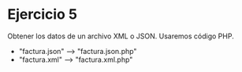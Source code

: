 Ejercicio 5
===========

Obtener los datos de un archivo XML o JSON.
Usaremos código PHP.

  - "factura.json" --> "factura.json.php"
  - "factura.xml" --> "factura.xml.php"
